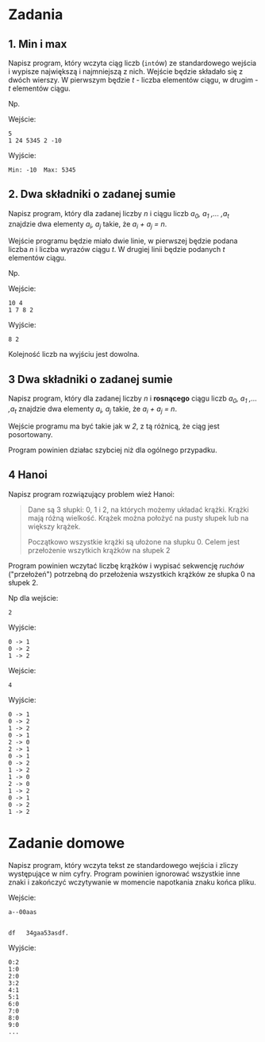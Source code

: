 # Zadania

## 1. Min i max
Napisz program, który wczyta ciąg liczb (`int`ów) ze standardowego wejścia i wypisze największą i najmniejszą z nich.
Wejście będzie składało się z dwóch wierszy. W pierwszym będzie *t* - liczba elementów ciągu, w drugim - *t* elementów ciągu.

Np.

Wejście:
```
5
1 24 5345 2 -10
```

Wyjście:
```
Min: -10  Max: 5345
```


## 2. Dwa składniki o zadanej sumie
Napisz program, który dla zadanej liczby *n* i ciągu liczb *a<sub>0</sub>, a<sub>1</sub> ,... ,a<sub>t</sub>* znajdzie dwa elementy *a<sub>i</sub>, a<sub>j</sub>* takie, że *a<sub>i</sub> + a<sub>j</sub> = n*.

Wejście programu będzie miało dwie linie, w pierwszej będzie podana liczba *n* i liczba wyrazów ciągu *t*.
W drugiej linii będzie podanych *t* elementów ciągu.

Np.

Wejście:
```
10 4
1 7 8 2
```
Wyjście:
```
8 2
```
Kolejność liczb na wyjściu jest dowolna.

## 3 Dwa składniki o zadanej sumie
Napisz program, który dla zadanej liczby *n* i **rosnącego** ciągu liczb *a<sub>0</sub>, a<sub>1</sub> ,... ,a<sub>t</sub>* znajdzie dwa elementy *a<sub>i</sub>, a<sub>j</sub>* takie, że *a<sub>i</sub> + a<sub>j</sub> = n*.

Wejście programu ma być takie jak w *2*, z tą różnicą, że ciąg jest posortowany. 

Program powinien działac szybciej niż dla ogólnego przypadku.

## 4 Hanoi
Napisz program rozwiązujący problem wież Hanoi:

>Dane są 3 słupki: 0, 1 i 2, na których możemy układać krążki.
Krążki mają różną wielkość. Krążek można położyć na pusty słupek lub na większy krążek.
>
>Początkowo wszystkie krążki są ułożone na słupku 0. Celem jest przełożenie wszytkich krążków na słupek 2</quote>

Program powinien wczytać liczbę krążków i wypisać sekwencję *ruchów* ("przełożeń") potrzebną do przełożenia wszystkich krążków ze słupka 0 na słupek 2.

Np dla wejście:
```
2
```
Wyjście:
```
0 -> 1
0 -> 2
1 -> 2
```

Wejście:
```
4
```
Wyjście:
```
0 -> 1
0 -> 2
1 -> 2
0 -> 1
2 -> 0
2 -> 1
0 -> 1
0 -> 2
1 -> 2
1 -> 0
2 -> 0
1 -> 2
0 -> 1
0 -> 2
1 -> 2

```

# Zadanie domowe
Napisz program, który wczyta tekst ze standardowego wejścia i zliczy występujące w nim cyfry.
Program powinien ignorować wszystkie inne znaki i zakończyć wczytywanie w momencie napotkania znaku końca pliku.

Wejście:
```
a--00aas


df   34gaa53asdf.
```

Wyjście:
```
0:2
1:0
2:0
3:2
4:1
5:1
6:0
7:0
8:0
9:0
...
```
